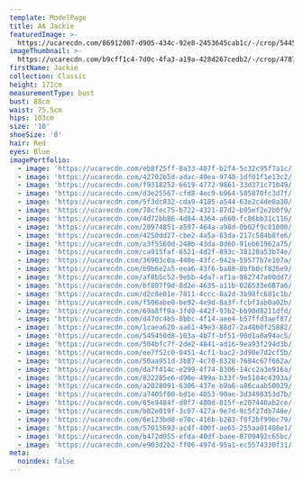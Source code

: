 ```yaml
---
template: ModelPage
title: AA Jackie
featuredImage: >-
  https://ucarecdn.com/86912007-d905-434c-92e8-2453645cab1c/-/crop/5445x2945/0,0/-/preview/
imageThumbnail: >-
  https://ucarecdn.com/b9cff1c4-7d0c-4fa3-a19a-428d267cedb2/-/crop/4787x6740/496,84/-/preview/
firstName: Jackie
collection: Classic
height: 171cm
measurementType: bust
bust: 88cm
waist: 75.5cm
hips: 103cm
size: '10'
shoeSize: '8'
hair: Red
eyes: Blue
imagePortfolio:
  - image: 'https://ucarecdn.com/eb8f25ff-0a33-407f-b2f4-5c32c95f7a1c/'
  - image: 'https://ucarecdn.com/42702b5d-adac-40ea-9740-1df01f1e13c2/'
  - image: 'https://ucarecdn.com/f9318252-6619-4772-9861-33d371c71049/'
  - image: 'https://ucarecdn.com/d3e25567-cfd8-4ec9-b964-585870fc3d7f/'
  - image: 'https://ucarecdn.com/5f3dc832-cda9-4185-a544-63e2c4de0a30/'
  - image: 'https://ucarecdn.com/78cfec75-b722-4321-87d2-b95ef2e2b0f9/'
  - image: 'https://ucarecdn.com/4d72bb86-4d84-4364-a660-fc86bb31c116/'
  - image: 'https://ucarecdn.com/20974851-a597-464a-a98d-0b02f9c81000/'
  - image: 'https://ucarecdn.com/4250dd27-cbe2-4a5a-83da-217c584b8fe6/'
  - image: 'https://ucarecdn.com/a3f5560d-248b-43da-8d60-91eb61962a75/'
  - image: 'https://ucarecdn.com/ca915faf-6521-4d2f-893c-38128a53b74e/'
  - image: 'https://ucarecdn.com/36903c0a-440e-43fc-942a-59577b7e107a/'
  - image: 'https://ucarecdn.com/b9b6e2a5-eea6-43f6-ba88-8bfb0cf826e9/'
  - image: 'https://ucarecdn.com/af8b5c52-9ebb-4da7-af1a-862747a00dd7/'
  - image: 'https://ucarecdn.com/bf807f9d-8d2e-4635-a11b-028533e687a6/'
  - image: 'https://ucarecdn.com/d2c8e01e-7811-4ccc-8a2d-3b98fc681c1b/'
  - image: 'https://ucarecdn.com/f506abe0-be92-4e9d-8a3f-fcbf3ab0a02b/'
  - image: 'https://ucarecdn.com/69a8ff9a-3fd0-442f-93b2-bb90d8211dfd/'
  - image: 'https://ucarecdn.com/d47dc4b5-8bbc-4f14-aee4-b57ffd3aef87/'
  - image: 'https://ucarecdn.com/1caea620-aa61-49e3-88d7-2a4860f25882/'
  - image: 'https://ucarecdn.com/545450d8-103a-4b7f-bf51-90d1a0a94ac5/'
  - image: 'https://ucarecdn.com/504bfc7f-2de2-4841-ad16-9ea93f294d3b/'
  - image: 'https://ucarecdn.com/ee7f52c0-0451-4cf1-bac2-3d90e7d2cf5b/'
  - image: 'https://ucarecdn.com/50aa951d-3b87-4c70-8328-7684c67f662a/'
  - image: 'https://ucarecdn.com/da7f414c-e299-4f74-8306-14cc2a3e916a/'
  - image: 'https://ucarecdn.com/832285e6-d90e-499a-b33f-9e5104c4393a/'
  - image: 'https://ucarecdn.com/a2028091-6306-437e-b9a6-a86caab50029/'
  - image: 'https://ucarecdn.com/a7405f00-bd1e-4053-90ae-3d3498353d7b/'
  - image: 'https://ucarecdn.com/65e9484f-d9f7-480d-815f-e207440ab2ce/'
  - image: 'https://ucarecdn.com/b02e019f-3c07-427a-9e7d-9c5f27db748e/'
  - image: 'https://ucarecdn.com/6e123bd8-e70c-416b-b283-f0f2bf99bc79/'
  - image: 'https://ucarecdn.com/57015693-acdf-400f-ae65-255aa01408e1/'
  - image: 'https://ucarecdn.com/b472d055-efda-40df-baee-8709492c65bc/'
  - image: 'https://ucarecdn.com/e903d2b2-ff06-497d-95a1-ec5574330f31/'
meta:
  noindex: false
---
```


